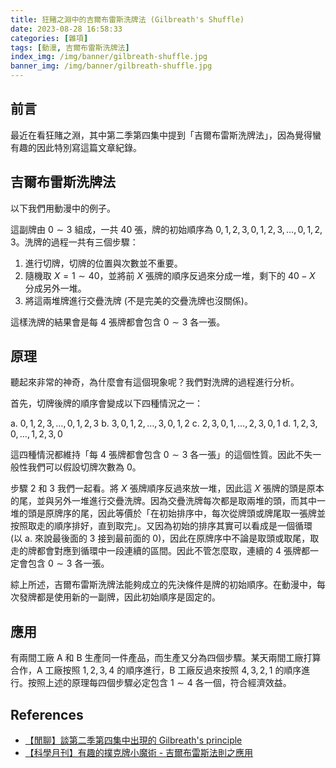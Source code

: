```yaml
---
title: 狂賭之淵中的吉爾布雷斯洗牌法 (Gilbreath's Shuffle)
date: 2023-08-28 16:58:33
categories: [雜項]
tags: [動漫, 吉爾布雷斯洗牌法]
index_img: /img/banner/gilbreath-shuffle.jpg
banner_img: /img/banner/gilbreath-shuffle.jpg
---
```


## 前言

最近在看狂賭之淵，其中第二季第四集中提到「吉爾布雷斯洗牌法」，因為覺得蠻有趣的因此特別寫這篇文章紀錄。

## 吉爾布雷斯洗牌法

以下我們用動漫中的例子。

這副牌由 $0 \sim 3$ 組成，一共 $40$ 張，牌的初始順序為 $0, 1, 2, 3, 0, 1, 2, 3, \dots, 0, 1, 2, 3$。洗牌的過程一共有三個步驟：

1. 進行切牌，切牌的位置與次數並不重要。
2. 隨機取 $X = 1 \sim 40$，並將前 $X$ 張牌的順序反過來分成一堆，剩下的 $40 - X$ 分成另外一堆。
3. 將這兩堆牌進行交疊洗牌 (不是完美的交疊洗牌也沒關係)。

這樣洗牌的結果會是每 $4$ 張牌都會包含 $0 \sim 3$ 各一張。

## 原理

聽起來非常的神奇，為什麼會有這個現象呢？我們對洗牌的過程進行分析。

首先，切牌後牌的順序會變成以下四種情況之一：

a. $0, 1, 2, 3, \dots, 0, 1, 2, 3$
b. $3, 0, 1, 2, \dots, 3, 0, 1, 2$
c. $2, 3, 0, 1, \dots, 2, 3, 0, 1$
d. $1, 2, 3, 0, \dots, 1, 2, 3, 0$

這四種情況都維持「每 $4$ 張牌都會包含 $0 \sim 3$ 各一張」的這個性質。因此不失一般性我們可以假設切牌次數為 $0$。

步驟 $2$ 和 $3$ 我們一起看。將 $X$ 張牌順序反過來放一堆，因此這 $X$ 張牌的頭是原本的尾，並與另外一堆進行交疊洗牌。因為交疊洗牌每次都是取兩堆的頭，而其中一堆的頭是原牌序的尾，因此等價於「在初始排序中，每次從牌頭或牌尾取一張牌並按照取走的順序排好，直到取完」。又因為初始的排序其實可以看成是一個循環 (以 a. 來說最後面的 $3$ 接到最前面的 $0$)，因此在原牌序中不論是取頭或取尾，取走的牌都會對應到循環中一段連續的區間。因此不管怎麼取，連續的 $4$ 張牌都一定會包含 $0 \sim 3$ 各一張。

綜上所述，吉爾布雷斯洗牌法能夠成立的先決條件是牌的初始順序。在動漫中，每次發牌都是使用新的一副牌，因此初始順序是固定的。

## 應用

有兩間工廠 A 和 B 生產同一件產品，而生產又分為四個步驟。某天兩間工廠打算合作，A 工廠按照 $1, 2, 3, 4$ 的順序進行，B 工廠反過來按照 $4, 3, 2, 1$ 的順序進行。按照上述的原理每四個步驟必定包含 $1 \sim 4$ 各一個，符合經濟效益。

## References

- [【閒聊】談第二季第四集中出現的 Gilbreath's principle](https://forum.gamer.com.tw/C.php?bsn=43189&snA=192)
- [【科學月刊】有趣的撲克牌小魔術 - 吉爾布雷斯法則之應用](https://www.scimonth.com.tw/archives/5791)
